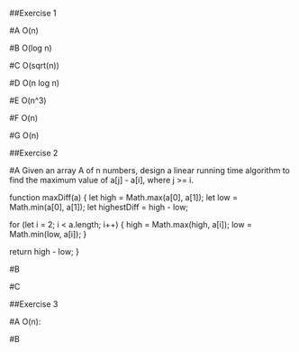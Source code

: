 ##Exercise 1

#A
O(n)

#B
O(log n)

#C
O(sqrt(n))

#D
O(n log n)

#E
O(n^3)

#F
O(n)

#G
O(n)

##Exercise 2

#A
Given an array  A of n numbers, design a linear running time algorithm to find the maximum value of a[j] - a[i], where j >= i.

function maxDiff(a) {
  let high = Math.max(a[0], a[1]);
  let low  = Math.min(a[0], a[1]);
  let highestDiff = high - low;

  for (let i = 2; i < a.length; i++) {
    high = Math.max(high, a[i]);
    low  = Math.min(low, a[i]);
  }
  
  return high - low;
}

#B

#C

##Exercise 3

#A
O(n):


#B

